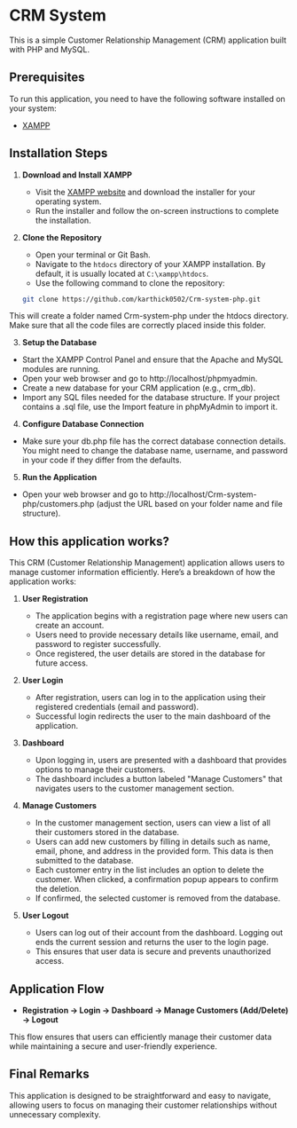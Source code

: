 # CRM System

This is a simple Customer Relationship Management (CRM) application built with PHP and MySQL.

## Prerequisites

To run this application, you need to have the following software installed on your system:

- [XAMPP](https://www.apachefriends.org/index.html)

## Installation Steps

1. **Download and Install XAMPP**
   - Visit the [XAMPP website](https://www.apachefriends.org/index.html) and download the installer for your operating system.
   - Run the installer and follow the on-screen instructions to complete the installation.

2. **Clone the Repository**
   - Open your terminal or Git Bash.
   - Navigate to the `htdocs` directory of your XAMPP installation. By default, it is usually located at `C:\xampp\htdocs`.
   - Use the following command to clone the repository:

   ```bash
   git clone https://github.com/karthick0502/Crm-system-php.git

This will create a folder named Crm-system-php under the htdocs directory. Make sure that all the code files are correctly placed inside this folder.

3. **Setup the Database**
- Start the XAMPP Control Panel and ensure that the Apache and MySQL modules are running.
- Open your web browser and go to http://localhost/phpmyadmin.
- Create a new database for your CRM application (e.g., crm_db).
- Import any SQL files needed for the database structure. If your project contains a .sql file, use the Import feature in phpMyAdmin to import it.
  
4. **Configure Database Connection**
- Make sure your db.php file has the correct database connection details. You might need to change the database name, username, and password in your code if they differ from the defaults.

5. **Run the Application**
- Open your web browser and go to http://localhost/Crm-system-php/customers.php (adjust the URL based on your folder name and file structure).


## How this application works?

This CRM (Customer Relationship Management) application allows users to manage customer information efficiently. Here’s a breakdown of how the application works:

1. **User Registration**
   - The application begins with a registration page where new users can create an account.
   - Users need to provide necessary details like username, email, and password to register successfully.
   - Once registered, the user details are stored in the database for future access.

2. **User Login**
   - After registration, users can log in to the application using their registered credentials (email and password).
   - Successful login redirects the user to the main dashboard of the application.

3. **Dashboard**
   - Upon logging in, users are presented with a dashboard that provides options to manage their customers.
   - The dashboard includes a button labeled "Manage Customers" that navigates users to the customer management section.

4. **Manage Customers**
   - In the customer management section, users can view a list of all their customers stored in the database.
   - Users can add new customers by filling in details such as name, email, phone, and address in the provided form. This data is then submitted to the database.
   - Each customer entry in the list includes an option to delete the customer. When clicked, a confirmation popup appears to confirm the deletion.
   - If confirmed, the selected customer is removed from the database.

5. **User Logout**
   - Users can log out of their account from the dashboard. Logging out ends the current session and returns the user to the login page.
   - This ensures that user data is secure and prevents unauthorized access.

## Application Flow
- **Registration → Login → Dashboard → Manage Customers (Add/Delete) → Logout**

This flow ensures that users can efficiently manage their customer data while maintaining a secure and user-friendly experience.

## Final Remarks
This application is designed to be straightforward and easy to navigate, allowing users to focus on managing their customer relationships without unnecessary complexity.
